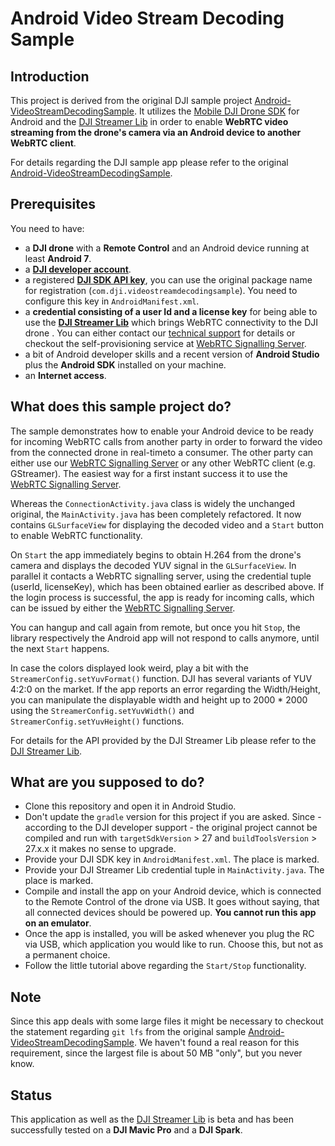 # Android Video Stream Decoding Sample

## Introduction

This project is derived from the original DJI sample project [Android-VideoStreamDecodingSample](https://github.com/DJI-Mobile-SDK-Tutorials/Android-VideoStreamDecodingSample). It utilizes the [Mobile DJI Drone SDK](https://developer.dji.com/mobile-sdk/) for Android and the [DJI Streamer Lib](https://github.com/neilyoung/djistreamerlib) in order to enable **WebRTC video streaming from the drone's camera via an Android device to another WebRTC client**.

For details regarding the DJI sample app please refer to the original [Android-VideoStreamDecodingSample](https://github.com/DJI-Mobile-SDK-Tutorials/Android-VideoStreamDecodingSample).

## Prerequisites

You need to have:

- a **DJI drone** with a **Remote Control** and an Android device running at least **Android 7**.
- a [**DJI developer account**](https://developer.dji.com/).
- a registered [**DJI SDK API key**](https://developer.dji.com/user/apps/#all), you can use the original package name for registration (`com.dji.videostreamdecodingsample`). You need to configure this key in `AndroidManifest.xml`.
- a **credential consisting of a user Id and a license key** for being able to use the [**DJI Streamer Lib**](https://github.com/neilyoung/djistreamerlib) which brings WebRTC connectivity to the DJI drone . You can either contact our [technical support](mailto:decades-software@freenet.de) for details or checkout the self-provisioning service at [WebRTC Signalling Server](https://webrtcdemo.ddns.net/licensed).
- a bit of Android developer skills and a recent version of **Android Studio** plus the **Android SDK** installed on your machine.
- an **Internet access**.


## What does this sample project do?

The sample demonstrates how to enable your Android device to be ready for incoming WebRTC calls from another party in order to forward the video from the connected drone in real-timeto a consumer. The other party can either use our [WebRTC Signalling Server](https://webrtcdemo.ddns.net/licensed) or any other WebRTC client (e.g. GStreamer). The easiest way for a first instant success it to use the [WebRTC Signalling Server](https://webrtcdemo.ddns.net/licensed).

Whereas the `ConnectionActivity.java` class is widely the unchanged original, the `MainActivity.java` has been completely refactored. It now contains `GLSurfaceView` for displaying the decoded video and a `Start` button to enable WebRTC functionality.

On `Start` the app immediately begins to obtain H.264 from the drone's camera and displays the decoded YUV signal in the `GLSurfaceView`. In parallel it contacts a WebRTC signalling server, using the credential tuple (userId, licenseKey), which has been obtained earlier as described above. If the login process is successful, the app is ready for incoming calls, which can be issued by either the [WebRTC Signalling Server](https://webrtcdemo.ddns.net/licensed).

You can hangup and call again from remote, but once you hit `Stop`, the library respectively the Android app  will not respond to calls anymore, until the next `Start` happens.

In case the colors displayed look weird, play a bit with the `StreamerConfig.setYuvFormat()` function. DJI has several variants of YUV 4:2:0 on the market. If the app reports an error regarding the Width/Height, you can manipulate the displayable width and height up to 2000 * 2000 using the `StreamerConfig.setYuvWidth()` and `StreamerConfig.setYuvHeight()` functions.

For details for the API provided by the DJI Streamer Lib please refer to the [DJI Streamer Lib](https://github.com/neilyoung/djistreamerlib).

## What are you supposed to do?

- Clone this repository and open it in Android Studio.
- Don't update the `gradle` version for this project if you are asked. Since - according to the DJI developer support - the original project cannot be compiled and run with `targetSdkVersion` > 27 and `buildToolsVersion` > 27.x.x it makes no sense to upgrade.
- Provide your DJI SDK key in `AndroidManifest.xml`. The place is marked. 
- Provide your DJI Streamer Lib credential tuple in `MainActivity.java`. The place is marked.
- Compile and install the app on your Android device, which is connected to the Remote Control of the drone via USB. It goes without saying, that all connected devices should be powered up. **You cannot run this app on an emulator**.
- Once the app is installed, you will be asked whenever you plug the RC via USB, which application you would like to run. Choose this, but not as a permanent choice.
- Follow the little tutorial above regarding the `Start/Stop` functionality.
  

## Note

Since this app deals with some large files it might be necessary to checkout the statement regarding `git lfs` from the original sample [Android-VideoStreamDecodingSample](https://github.com/DJI-Mobile-SDK-Tutorials/Android-VideoStreamDecodingSample). We haven't found a real reason for this requirement, since the largest file is about 50 MB "only", but you never know.



## Status

This application as well as the [DJI Streamer Lib](https://github.com/neilyoung/djistreamerlib) is beta and has been successfully tested on a **DJI Mavic Pro** and a **DJI Spark**.

